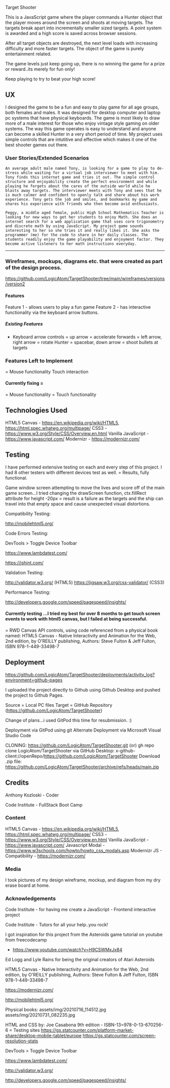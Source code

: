 Target Shooter

This is a JavaScript game where the player commands a Hunter object that the player moves around the screen and shoots at moving targets. The targets break apart into incrementally smaller sized targets. A point system is awarded and a high score is saved across browser sessions.

After all target objects are destroyed, the next level loads with increasing difficulty and more faster targets. The object of the game is purely entertainment related.

The game levels just keep going up, there is no winning the game for a prize or reward..its merely for fun only!

Keep playing to try to beat your high score!
 
## UX
 
I designed the game to be a fun and easy to play game for all age groups, both females and males. It was designed for desktop computer and laptop pc systems that have physical keyboards. The game is most likely to draw more of a male interest for those who enjoy vintage style gaming on older systems. The way this game operates is easy to understand and anyone can become a skilled Hunter in a very short period of time. My project uses simple controls that are intutitive and effective which makes it one of the best shooter games out there. 

### User Stories/Extended Scenarios
    An average adult male named Tony, is looking for a game to play to de-stress while waiting for a virtual job interviewer to meet with him. Tony finds this internet game and tries it out. The simple control structure and enjoyability create the perfect environment and while playing he forgets about the cares of the outside world while he blasts away targets. The interviewer meets with Tony and sees that he is much calmer and confident to openly talk and share about his work experience. Tony gets the job and smiles, and bookmarks my game and shares his experience with friends who then become avid enthusiasts.

    Peggy, a middle aged female, public High School Mathematics Teacher is looking for new ways to get her students to enjoy Math. She does an internet search for a web application game that uses core trigonometry and discrete math by using JavaScript. My project game sounds interesting to her so she tries it and really likes it. She asks the programmer (me) for the code to share in her daily classes. The students readily enjoy the game playability and enjoyment factor. They become active listeners to her math instructions everyday.
******
### Wireframes, mockups, diagrams etc. that were created as part of the design process.
https://github.com/LogicAtom/TargetShooter/tree/main/wireframes/versions/version2

#### Features
Feature 1  - allows users to play a fun game
Feature 2  - has interactive functionality via the keyboard arrow buttons.
 
##### Existing Features
- Keyboard arrow controls
= up arrow = accelerate forwards
= left arrow, right arrow = rotate Hunter
= spacebar, down arrow = shoot bullets at targets

### Features Left to Implement
= Mouse functionality
Touch interaction

#### Currently fixing = 
= Mouse functionality
= Touch functionality

## Technologies Used
HTML5 Canvas - https://en.wikipedia.org/wiki/HTML5, https://html.spec.whatwg.org/multipage/
CSS3 - https://www.w3.org/Style/CSS/Overview.en.html
Vanilla JavaScript - https://www.javascript.com/
Modernizr - https://modernizr.com/

## Testing
I have performed extensive testing on each and every step of this project.
I had 8 other testers with different devices test as well. = Results, fully functional.

Game window screen attempting to move the lives and score off of the main game screen...I tried changing the drawScreen function, ctx.fillRect attribute for height -20px = result is a failure as the targets and the ship can travel into that empty space and cause unexpected visual distortions.

Compatibility Testing:

http://mobilehtml5.org/

Code Errors Testing:

DevTools > Toggle Device Toolbar

https://www.lambdatest.com/

https://jshint.com/

Validation Testing:

http://validator.w3.org/ (HTML5)
https://jigsaw.w3.org/css-validator/ (CSS3)


Performance Testing:

http://developers.google.com/speed/pagespeed/insights/

#### Currently testing ...I tried my best for over 8 months to get touch screen events to work with html5 canvas, but I failed at being successful.
= RWD Canvas API controls, using code referenced from a physical book named: HTML5 Canvas - Native Interactivity and Animation for the Web, 2nd edition, by O'REILLY publishing, Authors: Steve Fulton & Jeff Fulton, ISBN 978-1-449-33498-7

## Deployment

https://github.com/LogicAtom/TargetShooter/deployments/activity_log?environment=github-pages

I uploaded the project directly to Github using Github Desktop and pushed the project to Github Pages.

Source = Local PC files
Target = GitHub Repository (https://github.com/LogicAtom/TargetShooter)

Change of plans...i used GitPod this time for resubmission. :)

Deployment via GitPod using git 
Alternate Deployment via Microsoft Visual Studio Code

CLONING:  https://github.com/LogicAtom/TargetShooter.git (or) gh repo clone LogicAtom/TargetShooter
via GitHub Desktop: x-github-client://openRepo/https://github.com/LogicAtom/TargetShooter
Download .zip file:  https://github.com/LogicAtom/TargetShooter/archive/refs/heads/main.zip




## Credits
Anthony Kozloski - Coder

Code Institute - FullStack Boot Camp

### Content
HTML5 Canvas - https://en.wikipedia.org/wiki/HTML5, https://html.spec.whatwg.org/multipage/
CSS3 - https://www.w3.org/Style/CSS/Overview.en.html
Vanilla JavaScript - https://www.javascript.com/
Javascript Modal - https://www.w3schools.com/howto/howto_css_modals.asp
Modernizr JS - Compatibility - https://modernizr.com/

### Media
I took pictures of my design wireframe, mockup, and diagram from my dry erase board at home.


### Acknowledgements
Code Institute - for having me create a JavaScript - Frontend interactive project

Code Institute - Tutors for all your help..you rock!

I got inspiration for this project from the Asteroids game tutorial on youtube from freecodecamp
- https://www.youtube.com/watch?v=H9CSWMxJx84

Ed Logg and Lyle Rains for being the original creators of Atari Asteroids

HTML5 Canvas - Native Interactivity and Animation for the Web, 2nd edition, by O'REILLY publishing, Authors: Steve Fulton & Jeff Fulton, ISBN 978-1-449-33498-7

https://modernizr.com/

http://mobilehtml5.org/

Physical books:
assets/img/20210716_114512.jpg
assets/img/20210731_082235.jpg

HTML and CSS by: Joe Casabona 9th edition - ISBN-13=978-0-13-670256-6 = Testing sites
https://gs.statcounter.com/platform-market-share/desktop-mobile-tablet/europe
https://gs.statcounter.com/screen-resolution-stats

DevTools > Toggle Device Toolbar

https://www.lambdatest.com/

http://validator.w3.org/


http://developers.google.com/speed/pagespeed/insights/

